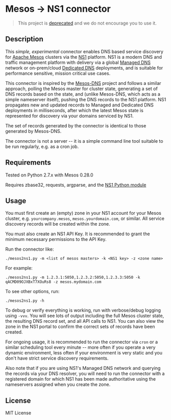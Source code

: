 # Mesos -> NS1 connector
> This project is [deprecated](https://github.com/ns1/community/blob/master/project_status/DEPRECATED.md)
> and we do not encourage you to use it.

## Description

This *simple, experimental* connector enables DNS based service
discovery for [Apache Mesos](http://mesos.apache.org/) clusters via
the [NS1](https://ns1.com) platform.  NS1 is a modern DNS and traffic
management platform with delivery via a global [Managed
DNS](https://ns1.com/managed-dns) network or on-prem/cloud [Dedicated
DNS](https://ns1.com/dedicated-dns) deployments, and is suitable for
performance sensitive, mission critical use cases.

This connector is inspired by the
[Mesos-DNS](https://github.com/mesosphere/mesos-dns) project and
follows a similar approach, polling the Mesos master for cluster
state, generating a set of DNS records based on the state, and (unlike
Mesos-DNS, which acts as a simple nameserver itself), pushing the DNS
records to the NS1 platform.  NS1 propagates new and updated records
to Managed and Dedicated DNS deployments in milliseconds, after which
the latest Mesos state is represented for discovery via your domains
serviced by NS1.

The set of records generated by the connector is identical to those
generated by Mesos-DNS.

The connector is not a server -- it is a simple command line tool
suitable to be run regularly, e.g. as a cron job.

## Requirements

Tested on Python 2.7.x with Mesos 0.28.0

Requires zbase32, requests, argparse, and the [NS1 Python
module](https://github.com/ns1/nsone-python)

## Usage

You must first create an (empty) zone in your NS1 account for your
Mesos cluster, e.g. `yourcompany.mesos`, `mesos.yourdomain.com`, or
similar.  All service discovery records will be created within the
zone.

You must also create an NS1 API Key.  It is recommended to grant the
minimum necessary permissions to the API Key.

Run the connector like:

`./mesos2ns1.py -m <list of mesos masters> -k <NS1 key> -z <zone name>`

For example:

`./mesos2ns1.py -m 1.2.3.1:5050,1.2.3.2:5050,1.2.3.3:5050 -k qACMD09OJXBxT7XOuRs8 -z mesos.mydomain.com`

To see other options, run:

`./mesos2ns1.py -h`

To debug or verify everything is working, run with verbose/debug
logging using `-vvv`.  You will see lots of output including the full
Mesos cluster state, the resulting DNS record set, and all API calls
to NS1.  You can also view the zone in the NS1 portal to confirm the
correct sets of records have been created.

For ongoing usage, it is recommended to run the connector via `cron`
or a similar scheduling tool every minute -- more often if you operate
a very dynamic environment, less often if your environment is very
static and you don't have strict service discovery requirements.

Also note that if you are using NS1's Managed DNS network and querying
the records via your DNS resolver, you will need to run the connector
with a registered domain for which NS1 has been made authoritative
using the nameservers assigned when you create the zone.

## License

MIT License
